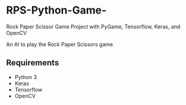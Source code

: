 # RPS-Python-Game-
Rock Paper Scissor Game Project with PyGame, Tensorflow, Keras, and OpenCV

An AI to play the Rock Paper Scissors game

## Requirements
- Python 3
- Keras
- Tensorflow
- OpenCV
